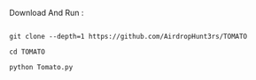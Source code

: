Download And Run :

```

git clone --depth=1 https://github.com/AirdropHunt3rs/TOMATO

cd TOMATO

python Tomato.py

```
